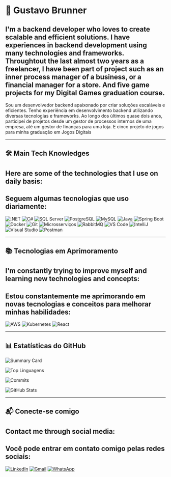 # 🚀 Gustavo Brunner

I'm a backend developer who loves to create scalable and efficient solutions. I have experiences in backend development using many technologies and frameworks. Throughtout the last almost two years as a freelancer, I have been part of project such as an inner process manager of a business, or a financial manager for a store. And five game projects for my Digital Games graduation course.
--
Sou um desenvolvedor backend apaixonado por criar soluções escaláveis e eficientes. Tenho experiência em desenvolvimento backend utilizando diversas tecnologias e frameworks. Ao longo dos últimos quase dois anos, participei de projetos desde um gestor de processos internos de uma empresa, até um gestor de finanças para uma loja. E cinco projeto de jogos para minha graduação em Jogos Digitais

---

## 🛠️ Main Tech Knowledges

Here are some of the technologies that I use on daily basis:
--
Seguem algumas tecnologias que uso diariamente:
--

![.NET](https://img.shields.io/badge/.NET-512BD4?style=for-the-badge&logo=dotnet&logoColor=white)
![C#](https://img.shields.io/badge/C%23-239120?style=for-the-badge&logo=csharp&logoColor=white)
![SQL Server](https://img.shields.io/badge/SQL%20Server-CC2927?style=for-the-badge&logo=microsoftsqlserver&logoColor=white)
![PostgreSQL](https://img.shields.io/badge/PostgreSQL-336791?style=for-the-badge&logo=postgresql&logoColor=white)
![MySQL](https://img.shields.io/badge/MySQL-4479A1?style=for-the-badge&logo=mysql&logoColor=white)
![Java](https://img.shields.io/badge/Java-ED8B00?style=for-the-badge&logo=java&logoColor=white)
![Spring Boot](https://img.shields.io/badge/Spring%20Boot-6DB33F?style=for-the-badge&logo=springboot&logoColor=white)
![Docker](https://img.shields.io/badge/Docker-2496ED?style=for-the-badge&logo=docker&logoColor=white)
![Git](https://img.shields.io/badge/Git-F05032?style=for-the-badge&logo=git&logoColor=white)
![Microsserviços](https://img.shields.io/badge/Microservices-0078D4?style=for-the-badge&logo=azuredevops&logoColor=white)
![RabbitMQ](https://img.shields.io/badge/RabbitMQ-FF6600?style=for-the-badge&logo=rabbitmq&logoColor=white)
![VS Code](https://img.shields.io/badge/VS%20Code-007ACC?style=for-the-badge&logo=visualstudiocode&logoColor=white)
![IntelliJ](https://img.shields.io/badge/IntelliJ%20IDEA-000000?style=for-the-badge&logo=intellijidea&logoColor=white)
![Visual Studio](https://img.shields.io/badge/Visual%20Studio-5C2D91?style=for-the-badge&logo=visualstudio&logoColor=white)
![Postman](https://img.shields.io/badge/Postman-FF6C37?style=for-the-badge&logo=postman&logoColor=white)


---

## 📚 Tecnologias em Aprimoramento

I'm constantly trying to improve myself and learning new technologies and concepts:
--
Estou constantemente me aprimorando em novas tecnologias e conceitos para melhorar minhas habilidades:
--

![AWS](https://img.shields.io/badge/AWS-232F3E?style=for-the-badge&logo=amazonaws&logoColor=white)
![Kubernetes](https://img.shields.io/badge/Kubernetes-326CE5?style=for-the-badge&logo=kubernetes&logoColor=white)
![React](https://img.shields.io/badge/React-61DAFB?style=for-the-badge&logo=react&logoColor=white)

---

## 📊 Estatísticas do GitHub

![Summary Card](https://github-profile-summary-cards.vercel.app/api/cards/profile-details?username=GustavoBrunner&theme=github_dark)

![Top Linguagens](https://github-profile-summary-cards.vercel.app/api/cards/most-commit-language?username=GustavoBrunner&theme=github_dark)

![Commits](https://github-profile-summary-cards.vercel.app/api/cards/productive-time?username=GustavoBrunner&theme=github_dark)


![GitHub Stats](https://github-readme-stats.vercel.app/api?username=GustavoBrunner&show_icons=true&theme=radical)

---

## 📬 Conecte-se comigo


Contact me through social media:
--
Você pode entrar em contato comigo pelas redes sociais:
--

[![LinkedIn](https://img.shields.io/badge/LinkedIn-0A66C2?style=for-the-badge&logo=linkedin&logoColor=white)](https://www.linkedin.com/in/gustavo-brunner/)
[![Gmail](https://img.shields.io/badge/Gmail-EA4335?style=for-the-badge&logo=gmail&logoColor=white)](mailto:gustavobrunner.dev@gmail.com)
[![WhatsApp](https://img.shields.io/badge/WhatsApp-25D366?style=for-the-badge&logo=whatsapp&logoColor=white)](https://wa.me/5551989465086)
